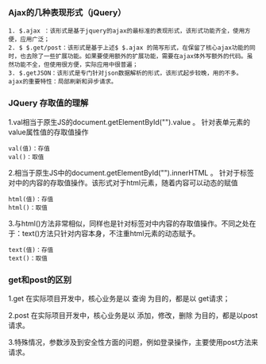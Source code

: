 ### Ajax的几种表现形式（jQuery）

    1. $.ajax ：该形式是基于jquery的ajax的最标准的表现形式，该形式功能齐全，使用方便，应用广泛；
    2. $ $.get/post：该形式是基于上述$ $.ajax 的简写形式，在保留了核心ajax功能的同时，也去除了一些扩展功能。如果要使用额外的扩展功能，需要在ajax体外写额外的代码。虽然功能不全，但使用很方便，实际应用中很普遍；
    3. $.getJSON：该形式是专门针对json数据解析的形式，该形式起步较晚，用的不多。
    ajax的重要特性：局部刷新和异步请求。

### JQuery 存取值的理解

1.val相当于原生JS的document.getElementById("").value 。 针对表单元素的value属性值的存取值操作

    val(值)：存值
    val()：取值 

2.相当于原生JS中的document.getElementById("").innerHTML 。 针对于标签对中的内容的存取值操作。该形式对于html元素，随着内容可以动态的赋值

    html(值)：存值
    html()：取值

3.与html()方法非常相似，同样也是针对标签对中内容的存取值操作。不同之处在于：text()方法只针对内容本身，不注重html元素的动态赋予。

    text(值)：存值
    text()：取值

### get和post的区别

1.get 在实际项目开发中，核心业务是以 查询 为目的，都是以 get请求；

2.post 在实际项目开发中，核心业务是以 添加，修改，删除 为目的，都是以post请求。

3.特殊情况，参数涉及到安全性方面的问题，例如登录操作，主要使用post方法来请求。
